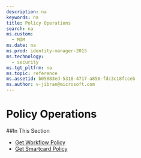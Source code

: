 ```yaml
---
description: na
keywords: na
title: Policy Operations
search: na
ms.custom: 
  - MIM
ms.date: na
ms.prod: identity-manager-2015
ms.technology: 
  - security
ms.tgt_pltfrm: na
ms.topic: reference
ms.assetid: b05883ed-5318-4717-a856-fdc3c18fcceb
ms.author: v-jibran@microsoft.com
---
```

# Policy Operations

##In This Section

- [Get Workflow Policy](Get_Workflow_Policy.md)
- [Get Smartcard Policy](Get_Smartcard_Policy.md)
